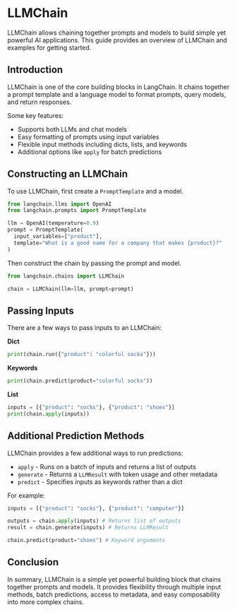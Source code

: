 

# LLMChain

LLMChain allows chaining together prompts and models to build simple yet powerful AI applications. This guide provides an overview of LLMChain and examples for getting started.

## Introduction

LLMChain is one of the core building blocks in LangChain. It chains together a prompt template and a language model to format prompts, query models, and return responses. 

Some key features:

- Supports both LLMs and chat models
- Easy formatting of prompts using input variables
- Flexible input methods including dicts, lists, and keywords  
- Additional options like `apply` for batch predictions

## Constructing an LLMChain

To use LLMChain, first create a `PromptTemplate` and a model.

```python
from langchain.llms import OpenAI 
from langchain.prompts import PromptTemplate

llm = OpenAI(temperature=0.9)
prompt = PromptTemplate(
  input_variables=["product"],
  template="What is a good name for a company that makes {product}?"  
)
```

Then construct the chain by passing the prompt and model.

```python
from langchain.chains import LLMChain

chain = LLMChain(llm=llm, prompt=prompt) 
```

## Passing Inputs

There are a few ways to pass inputs to an LLMChain:

**Dict**

```python
print(chain.run({"product": "colorful socks"}))
```

**Keywords** 

```python
print(chain.predict(product="colorful socks")) 
```

**List**

```python
inputs = [{"product": "socks"}, {"product": "shoes"}]
print(chain.apply(inputs))
```

## Additional Prediction Methods

LLMChain provides a few additional ways to run predictions:

- `apply` - Runs on a batch of inputs and returns a list of outputs
- `generate` - Returns a `LLMResult` with token usage and other metadata
- `predict` - Specifies inputs as keywords rather than a dict 

For example:

```python
inputs = [{"product": "socks"}, {"product": "computer"}]

outputs = chain.apply(inputs) # Returns list of outputs
result = chain.generate(inputs) # Returns LLMResult

chain.predict(product="shoes") # Keyword arguments
```

## Conclusion

In summary, LLMChain is a simple yet powerful building block that chains together prompts and models. It provides flexibility through multiple input methods, batch predictions, access to metadata, and easy composability into more complex chains.

